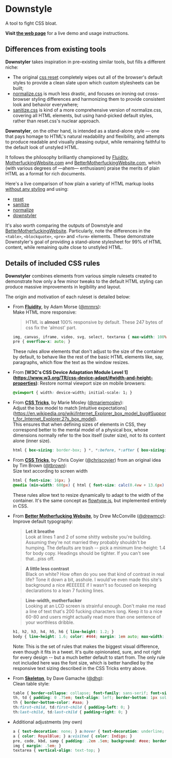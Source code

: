 # Downstyle

A tool to fight CSS bloat.

**Visit [the web page](http://waldyrious.github.io/downstyler)**
for a live demo and usage instructions.

## Differences from existing tools

**Downstyler** takes inspiration in pre-existing similar tools,
but fills a different niche:

- The original [css reset](http://meyerweb.com/eric/tools/css/reset/)
  completely wipes out all of the browser's default styles
  to provide a clean slate upon which custom stylesheets can be built;
- [normalize.css](https://necolas.github.io/normalize.css/)
  is much less drastic, and focuses on ironing out cross-browser styling differences
  and harmonizing them to provide consistent look and behavior everywhere;
- [sanitize.css](https://jonathantneal.github.io/sanitize.css/)
  is kind of a more comprehensive version of normalize.css, covering all HTML elements,
  but using hand-picked default styles, rather than reset.css's nuclear approach.

**Downstyler**, on the other hand, is intended as a stand-alone style
— one that pays homage to HTML's natural readability and flexibility,
and attempts to produce readable and visually pleasing output,
while remaining faithful to the default look of unstyled HTML.

It follows the philosophy brilliantly championed by [Fluidity](http://fluidity.sexy),
[MotherfuckingWebsite.com](http://motherfuckingwebsite.com)
and [BetterMotherfuckingWebsite.com](http://bettermotherfuckingwebsite.com),
which (with various degrees of —ahem— enthusiasm)
praise the merits of plain HTML as a format for rich documents.

Here's a live comparison of how plain a variety of HTML markup looks
[without any styling](http://waldyrious.github.io/downstyler/demo-raw.xhtml)
and using:
- [reset](http://waldyrious.github.io/downstyler/comparisons/demo-reset.xhtml)
- [sanitize](http://waldyrious.github.io/downstyler/comparisons/demo-sanitize.xhtml)
- [normalize](http://waldyrious.github.io/downstyler/comparisons/demo-normalize.xhtml)
- [downstyler](http://waldyrious.github.io/downstyler/comparisons/demo-downstyler.xhtml)

It's also worth comparing the outputs of Downstyle
and [BetterMotherfuckingWebsite](http://waldyrious.github.io/downstyler/demo-bettermfwebsite.xhtml).
Particularly, note the differences in the `<table>`, `<blockquote>`, `<pre>` and `<form>` elements.
These demonstrate Downstyler's goal of providing a stand-alone stylesheet for 99% of HTML content,
while remaining quite close to unstlyled HTML.

<!-- TODO: insert side-by-side screenshots here. -->

## Details of included CSS rules

**Downstyler** combines elements from various simple rulesets
created to demonstrate how only a few minor tweaks to the default HTML styling
can produce massive improvements in legibility and layout.

The origin and motivation of each ruleset is detailed below:

- From **[Fluidity](http://fluidity.sexy)**,
  by Adam Morse ([@mrmrs](https://github.com/mrmrs)):  
  Make HTML more responsive:
  > HTML is **almost** 100% responsive by default. These 247 bytes of css fix the 'almost' part.

  ```css
  img, canvas, iframe, video, svg, select, textarea { max-width: 100%; }
  pre { overflow-x: auto; }
  ```
  These rules allow elements that don't adjust to the size of the container by default,
  to behave like the rest of the basic HTML elements
  like, say, paragraphs, which flow the text as the window resizes.

- From **[W3C's CSS Device Adaptation Module Level 1]
  (https://www.w3.org/TR/css-device-adapt/#width-and-height-properties)**:
  Restore normal viewport size on mobile browsers:
  ```css
  @viewport { width: device-width; initial-scale: 1; }
  ```

- From **[CSS Tricks](https://css-tricks.com/box-sizing)**,
  by Marie Mosley ([@mariemosley](https://github.com/mariemosley)):  
  Adjust the box model to match [intuitive expectations]
  (https://en.wikipedia.org/wiki/Internet_Explorer_box_model_bug#Support_for_Internet_Explorer.27s_box_model).  
  This ensures that when defining sizes of elements in CSS,
  they correspond better to the mental model of a physical box,
  whose dimensions normally refer to the box itself (outer size),
  not to its content alone (inner size).
  ```css
  html { box-sizing: border-box; } *, *:before, *:after { box-sizing: inherit; }
  ```
   
- From **[CSS Tricks](https://css-tricks.com/molten-leading-css/)**,
  by Chris Coyier ([@chriscoyier](https://github.com/chriscoyier))
  from an original idea by Tim Brown ([@tbrown](https://github.com/tbrown)):  
  Size text according to screen width
  ```css
  html { font-size: 16px; }
  @media (min-width: 600px) { html { font-size: calc(0.4vw + 13.6px) } }
  ```
  These rules allow text to resize dynamically to adapt to the width of the container.
  It's the same concept as [flowtype.js](http://simplefocus.com/flowtype/),
  but implemented entirely in CSS.

- From **[Better Motherfucking Website](http://bettermotherfuckingwebsite.com)**, by Drew McConville ([@drewmcc](https://github.com/drewmcc)):
  Improve default typography:
  > **Let it breathe**  
  > Look at lines 1 and 2 of some shitty website you're building. Assuming they're not married they probably shouldn't be humping.
  > The defaults are trash -- pick a minimum line-height: 1.4 for body copy. Headings should be tighter. If you can't see that...piss off.

  > **A little less contrast**  
  > Black on white? How often do you see that kind of contrast in real life? Tone it down a bit, asshole. I would've even made this site's background a nice #EEEEEE if I wasn't so focused on keeping declarations to a lean 7 fucking lines.

  > **Line-width, motherfucker**  
  > Looking at an LCD screen is strainful enough. Don't make me read a line of text that's 200 fucking characters long. Keep it to a nice 60-80 and users might actually read more than one sentence of your worthless dribble.

  ```css
  h1, h2, h3, h4, h5, h6 { line-height: 1.2; }
  body { line-height: 1.6; color: #444; margin: 1em auto; max-width: 35em; }
  ```
  Note: This is the set of rules that makes the biggest visual difference, even though it fits in a tweet.
  It's quite opinionated, sure, and not right for every design -- but a much better default to start from.
  The only rule not included here was the font size,
  which is better handled by the responsive text sizing described in the CSS Tricks entry above.

- From **[Skeleton](http://getskeleton.com)**, by Dave Gamache ([@dhg](https://github.com/dhg)):  
  Clean table style:
  ```css
  table { border-collapse: collapse; font-family: sans-serif; font-size: 90%; }
  th, td { padding: 0 .75em; text-align: left; border-bottom: 1px solid #ddd; }
  th { border-bottom-color: #aaa; }
  th:first-child, td:first-child { padding-left: 0; }
  th:last-child, td:last-child { padding-right: 0; }
  ```

- Additional adjustments (my own)
  ```css
  a { text-decoration: none; } a:hover { text-decoration: underline; }
  a { color: RoyalBlue; } a:visited { color: Indigo; }
  pre, code, kbd, samp { padding: .2em .5em; background: #eee; border-radius: 4px; }
  img { margin: .5em; }
  textarea { vertical-align: text-top; }
  ```
